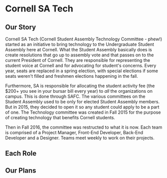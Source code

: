 # Cornell SA Tech

## Our Story

Cornell SA Tech (Cornell Student Assembly Technology Committee - phew!) started as an initiative to bring technology to the Undergraduate Student Assembly here at Cornell. What the Student Assembly basically does is create resolutions that go up to assembly vote and that passes on to the current President of Cornell. They are responsible for representing the student voice at Cornell and for advocating for student's concerns. Every year, seats are replaced in a spring election, with special elections if some seats weren't filled and freshmen elections happening in the fall.

Furthermore, SA is responsible for allocating the student activity fee (the $200+ you see in your bursar bill every year) to *all* the organizations on campus. This is done through SAFC. The various committees on the Student Assembly used to be only for elected Student Assembly members. But in 2015, they decided to open it so any student could apply to be a part of one. The Technology committee was created in Fall 2015 for the purpose of creating technology that benefits Cornell students.

Then in Fall 2016, the committee was restructed to what it is now. Each team is comprised of a Project Manager, Front-End Developer, Back-End Developer and a Designer. Teams meet weekly to work on their projects.

## Each Role

## Our Plans
